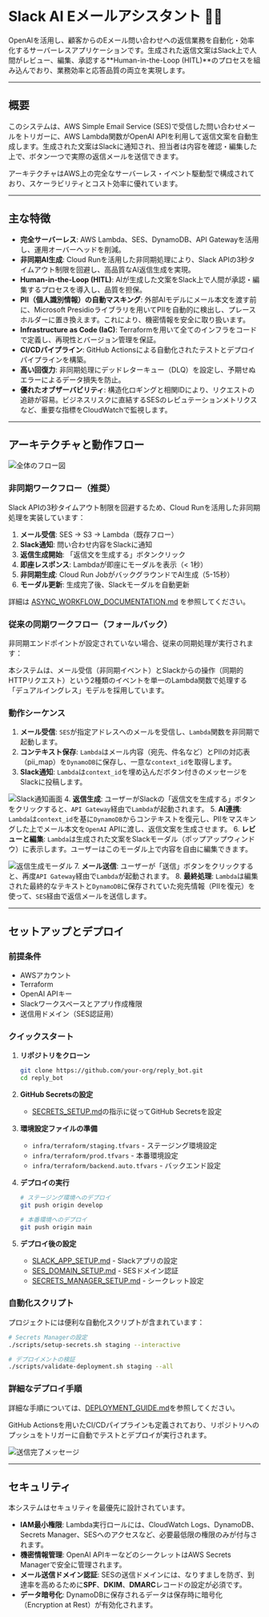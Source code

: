 # Slack AI Eメールアシスタント 📧🤖

OpenAIを活用し、顧客からのEメール問い合わせへの返信業務を自動化・効率化するサーバーレスアプリケーションです。生成された返信文案はSlack上で人間がレビュー、編集、承認する\*\*Human-in-the-Loop (HITL)\*\*のプロセスを組み込んでおり、業務効率と応答品質の両立を実現します。

-----

## 概要

このシステムは、AWS Simple Email Service (SES)で受信した問い合わせメールをトリガーに、AWS Lambda関数がOpenAI APIを利用して返信文案を自動生成します。生成された文案はSlackに通知され、担当者は内容を確認・編集した上で、ボタン一つで実際の返信メールを送信できます。

アーキテクチャはAWS上の完全なサーバーレス・イベント駆動型で構成されており、スケーラビリティとコスト効率に優れています。

-----

## 主な特徴

  * **完全サーバーレス**: AWS Lambda、SES、DynamoDB、API Gatewayを活用し、運用オーバーヘッドを削減。
  * **非同期AI生成**: Cloud Runを活用した非同期処理により、Slack APIの3秒タイムアウト制限を回避し、高品質なAI返信生成を実現。
  * **Human-in-the-Loop (HITL)**: AIが生成した文案をSlack上で人間が承認・編集するプロセスを導入し、品質を担保。
  * **PII（個人識別情報）の自動マスキング**: 外部AIモデルにメール本文を渡す前に、Microsoft Presidioライブラリを用いてPIIを自動的に検出し、プレースホルダーに置き換えます。これにより、機密情報を安全に取り扱います。
  * **Infrastructure as Code (IaC)**: Terraformを用いて全てのインフラをコードで定義し、再現性とバージョン管理を保証。
  * **CI/CDパイプライン**: GitHub Actionsによる自動化されたテストとデプロイパイプラインを構築。
  * **高い回復力**: 非同期処理にデッドレターキュー（DLQ）を設定し、予期せぬエラーによるデータ損失を防止。
  * **優れたオブザーバビリティ**: 構造化ロギングと相関IDにより、リクエストの追跡が容易。ビジネスリスクに直結するSESのレピュテーションメトリクスなど、重要な指標をCloudWatchで監視します。

-----

## アーキテクチャと動作フロー

![全体のフロー図](images/application-flow.png)

### 非同期ワークフロー（推奨）

Slack APIの3秒タイムアウト制限を回避するため、Cloud Runを活用した非同期処理を実装しています：

1. **メール受信**: SES → S3 → Lambda（既存フロー）
2. **Slack通知**: 問い合わせ内容をSlackに通知
3. **返信生成開始**: 「返信文を生成する」ボタンクリック
4. **即座レスポンス**: Lambdaが即座にモーダルを表示（< 1秒）
5. **非同期生成**: Cloud Run JobがバックグラウンドでAI生成（5-15秒）
6. **モーダル更新**: 生成完了後、Slackモーダルを自動更新

詳細は [ASYNC_WORKFLOW_DOCUMENTATION.md](ASYNC_WORKFLOW_DOCUMENTATION.md) を参照してください。

### 従来の同期ワークフロー（フォールバック）

非同期エンドポイントが設定されていない場合、従来の同期処理が実行されます：

本システムは、メール受信（非同期イベント）とSlackからの操作（同期的HTTPリクエスト）という2種類のイベントを単一のLambda関数で処理する「デュアルイングレス」モデルを採用しています。

### 動作シーケンス

1.  **メール受信**: `SES`が指定アドレスへのメールを受信し、`Lambda`関数を非同期で起動します。
2.  **コンテキスト保存**: `Lambda`はメール内容（宛先、件名など）とPIIの対応表（pii\_map）を`DynamoDB`に保存し、一意な`context_id`を取得します。
3.  **Slack通知**: `Lambda`は`context_id`を埋め込んだボタン付きのメッセージをSlackに投稿します。

![Slack通知画面](images/message-notification.png)
4.  **返信生成**: ユーザーがSlackの「返信文を生成する」ボタンをクリックすると、`API Gateway`経由で`Lambda`が起動されます。
5.  **AI連携**: `Lambda`は`context_id`を基に`DynamoDB`からコンテキストを復元し、PIIをマスキングした上でメール本文を`OpenAI` APIに渡し、返信文案を生成させます。
6.  **レビューと編集**: `Lambda`は生成された文案をSlackモーダル（ポップアップウィンドウ）に表示します。ユーザーはこのモーダル上で内容を自由に編集できます。

![返信生成モーダル](images/reply-dialog.png)
7.  **メール送信**: ユーザーが「送信」ボタンをクリックすると、再度`API Gateway`経由で`Lambda`が起動されます。
8.  **最終処理**: `Lambda`は編集された最終的なテキストと`DynamoDB`に保存されていた宛先情報（PIIを復元）を使って、`SES`経由で返信メールを送信します。

-----

## セットアップとデプロイ

### 前提条件

  * AWSアカウント
  * Terraform
  * OpenAI APIキー
  * Slackワークスペースとアプリ作成権限
  * 送信用ドメイン（SES認証用）

### クイックスタート

1. **リポジトリをクローン**
   ```bash
   git clone https://github.com/your-org/reply_bot.git
   cd reply_bot
   ```

2. **GitHub Secretsの設定**
   - [SECRETS_SETUP.md](.github/SECRETS_SETUP.md)の指示に従ってGitHub Secretsを設定

3. **環境設定ファイルの準備**
   - `infra/terraform/staging.tfvars` - ステージング環境設定
   - `infra/terraform/prod.tfvars` - 本番環境設定
   - `infra/terraform/backend.auto.tfvars` - バックエンド設定

4. **デプロイの実行**
   ```bash
   # ステージング環境へのデプロイ
   git push origin develop
   
   # 本番環境へのデプロイ
   git push origin main
   ```

5. **デプロイ後の設定**
   - [SLACK_APP_SETUP.md](.github/SLACK_APP_SETUP.md) - Slackアプリの設定
   - [SES_DOMAIN_SETUP.md](.github/SES_DOMAIN_SETUP.md) - SESドメイン認証
   - [SECRETS_MANAGER_SETUP.md](.github/SECRETS_MANAGER_SETUP.md) - シークレット設定

### 自動化スクリプト

プロジェクトには便利な自動化スクリプトが含まれています：

```bash
# Secrets Managerの設定
./scripts/setup-secrets.sh staging --interactive

# デプロイメントの検証
./scripts/validate-deployment.sh staging --all
```

### 詳細なデプロイ手順

詳細な手順については、[DEPLOYMENT_GUIDE.md](.github/DEPLOYMENT_GUIDE.md)を参照してください。

GitHub Actionsを用いたCI/CDパイプラインも定義されており、リポジトリへのプッシュをトリガーに自動でテストとデプロイが実行されます。

![送信完了メッセージ](images/reply-complete-notification.png)

-----

## セキュリティ

本システムはセキュリティを最優先に設計されています。

  * **IAM最小権限**: Lambda実行ロールには、CloudWatch Logs、DynamoDB、Secrets Manager、SESへのアクセスなど、必要最低限の権限のみが付与されます。
  * **機密情報管理**: OpenAI APIキーなどのシークレットはAWS Secrets Managerで安全に管理されます。
  * **メール送信ドメイン認証**: SESの送信ドメインには、なりすましを防ぎ、到達率を高めるために**SPF**、**DKIM**、**DMARC**レコードの設定が必須です。
  * **データ暗号化**: DynamoDBに保存されるデータは保存時に暗号化（Encryption at Rest）が有効化されます。